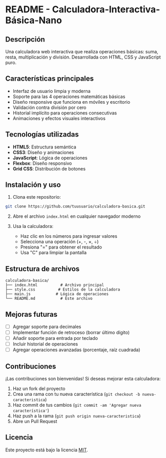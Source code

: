 # README - Calculadora-Interactiva-Básica-Nano 

## Descripción
Una calculadora web interactiva que realiza operaciones básicas: suma, resta, multiplicación y división. Desarrollada con HTML, CSS y JavaScript puro.

## Características principales
- Interfaz de usuario limpia y moderna
- Soporte para las 4 operaciones matemáticas básicas
- Diseño responsive que funciona en móviles y escritorio
- Validación contra división por cero
- Historial implícito para operaciones consecutivas
- Animaciones y efectos visuales interactivos

## Tecnologías utilizadas
- **HTML5**: Estructura semántica
- **CSS3**: Diseño y animaciones
- **JavaScript**: Lógica de operaciones
- **Flexbox**: Diseño responsivo
- **Grid CSS**: Distribución de botones

## Instalación y uso
1. Clona este repositorio:
```bash
git clone https://github.com/tuusuario/calculadora-basica.git
```

2. Abre el archivo `index.html` en cualquier navegador moderno

3. Usa la calculadora:
   - Haz clic en los números para ingresar valores
   - Selecciona una operación (+, -, ×, ÷)
   - Presiona "=" para obtener el resultado
   - Usa "C" para limpiar la pantalla

## Estructura de archivos
```
calculadora-basica/
├── index.html          # Archivo principal
├── style.css          # Estilos de la calculadora
├── main.js           # Lógica de operaciones
└── README.md           # Este archivo
```

## Mejoras futuras
- [ ] Agregar soporte para decimales
- [ ] Implementar función de retroceso (borrar último dígito)
- [ ] Añadir soporte para entrada por teclado
- [ ] Incluir historial de operaciones
- [ ] Agregar operaciones avanzadas (porcentaje, raíz cuadrada)

## Contribuciones
¡Las contribuciones son bienvenidas! Si deseas mejorar esta calculadora:
1. Haz un fork del proyecto
2. Crea una rama con tu nueva característica (`git checkout -b nueva-caracteristica`)
3. Haz commit de tus cambios (`git commit -am 'Agregar nueva característica'`)
4. Haz push a la rama (`git push origin nueva-caracteristica`)
5. Abre un Pull Request

## Licencia
Este proyecto está bajo la licencia [MIT](LICENSE).
